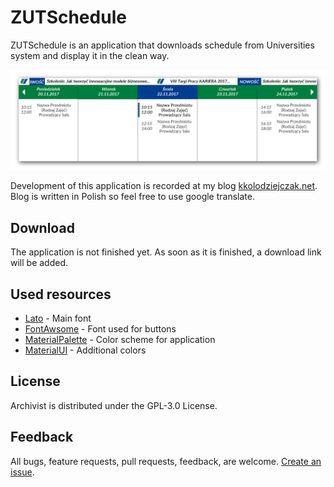 # ZUTSchedule
ZUTSchedule is an application that downloads schedule from Universities system and display it in the clean way.

<p align="center">
  <img src="Resource/Images/Schedule_5_days.png">
</p>

Development of this application is recorded at my blog [kkolodziejczak.net](http://kkolodziejczak.net).
Blog is written in Polish so feel free to use google translate.

## Download
The application is not finished yet. As soon as it is finished, a download link will be added.

## Used resources
- [Lato](http://www.latofonts.com/lato-free-fonts/#download) - Main font
- [FontAwsome](http://fontawesome.io/) - Font used for buttons
- [MaterialPalette](https://www.materialpalette.com/) - Color scheme for application
- [MaterialUI](https://www.materialui.co/) - Additional colors

## License
Archivist is distributed under the GPL-3.0 License.

## Feedback
All bugs, feature requests, pull requests, feedback, are welcome. [Create an issue](https://github.com/kkolodziejczak/ZUTSchedule/issues).